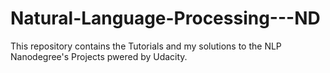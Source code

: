 # Natural-Language-Processing---ND
This repository contains the Tutorials and my solutions to the NLP Nanodegree's Projects pwered by Udacity.
